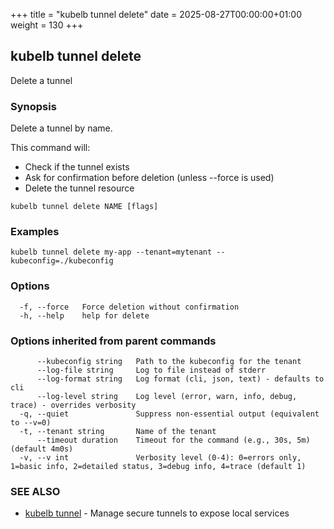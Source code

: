 +++
title = "kubelb tunnel delete"
date = 2025-08-27T00:00:00+01:00
weight = 130
+++

## kubelb tunnel delete

Delete a tunnel

### Synopsis

Delete a tunnel by name.

This command will:
- Check if the tunnel exists
- Ask for confirmation before deletion (unless --force is used)
- Delete the tunnel resource


```
kubelb tunnel delete NAME [flags]
```

### Examples

```
kubelb tunnel delete my-app --tenant=mytenant --kubeconfig=./kubeconfig
```

### Options

```
  -f, --force   Force deletion without confirmation
  -h, --help    help for delete
```

### Options inherited from parent commands

```
      --kubeconfig string   Path to the kubeconfig for the tenant
      --log-file string     Log to file instead of stderr
      --log-format string   Log format (cli, json, text) - defaults to cli
      --log-level string    Log level (error, warn, info, debug, trace) - overrides verbosity
  -q, --quiet               Suppress non-essential output (equivalent to --v=0)
  -t, --tenant string       Name of the tenant
      --timeout duration    Timeout for the command (e.g., 30s, 5m) (default 4m0s)
  -v, --v int               Verbosity level (0-4): 0=errors only, 1=basic info, 2=detailed status, 3=debug info, 4=trace (default 1)
```

### SEE ALSO

* [kubelb tunnel](../kubelb_tunnel)	 - Manage secure tunnels to expose local services
